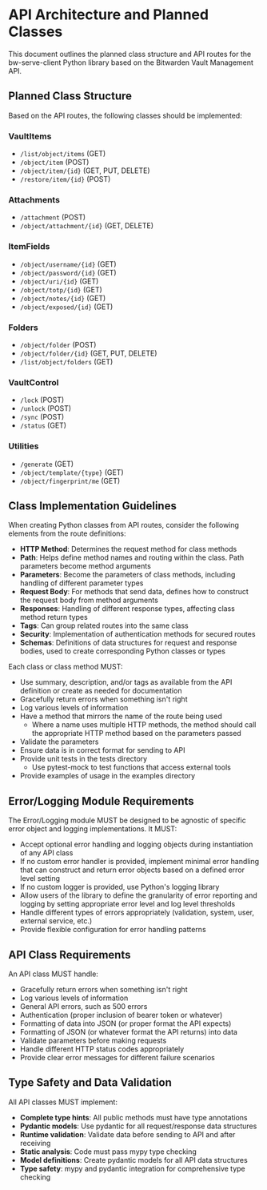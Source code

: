 # API Architecture and Planned Classes

This document outlines the planned class structure and API routes for the
bw-serve-client Python library based on the Bitwarden Vault Management API.

## Planned Class Structure

Based on the API routes, the following classes should be implemented:

### VaultItems

- `/list/object/items` (GET)
- `/object/item` (POST)
- `/object/item/{id}` (GET, PUT, DELETE)
- `/restore/item/{id}` (POST)

### Attachments

- `/attachment` (POST)
- `/object/attachment/{id}` (GET, DELETE)

### ItemFields

- `/object/username/{id}` (GET)
- `/object/password/{id}` (GET)
- `/object/uri/{id}` (GET)
- `/object/totp/{id}` (GET)
- `/object/notes/{id}` (GET)
- `/object/exposed/{id}` (GET)

### Folders

- `/object/folder` (POST)
- `/object/folder/{id}` (GET, PUT, DELETE)
- `/list/object/folders` (GET)

### VaultControl

- `/lock` (POST)
- `/unlock` (POST)
- `/sync` (POST)
- `/status` (GET)

### Utilities

- `/generate` (GET)
- `/object/template/{type}` (GET)
- `/object/fingerprint/me` (GET)

## Class Implementation Guidelines

When creating Python classes from API routes, consider the following elements
from the route definitions:

- **HTTP Method**: Determines the request method for class methods
- **Path**: Helps define method names and routing within the class. Path
  parameters become method arguments
- **Parameters**: Become the parameters of class methods, including handling
  of different parameter types
- **Request Body**: For methods that send data, defines how to construct the
  request body from method arguments
- **Responses**: Handling of different response types, affecting class method
  return types
- **Tags**: Can group related routes into the same class
- **Security**: Implementation of authentication methods for secured routes
- **Schemas**: Definitions of data structures for request and response bodies,
  used to create corresponding Python classes or types

Each class or class method MUST:

- Use summary, description, and/or tags as available from the API definition
  or create as needed for documentation
- Gracefully return errors when something isn't right
- Log various levels of information
- Have a method that mirrors the name of the route being used
  - Where a name uses multiple HTTP methods, the method should call the
    appropriate HTTP method based on the parameters passed
- Validate the parameters
- Ensure data is in correct format for sending to API
- Provide unit tests in the tests directory
  - Use pytest-mock to test functions that access external tools
- Provide examples of usage in the examples directory

## Error/Logging Module Requirements

The Error/Logging module MUST be designed to be agnostic of specific error
object and logging implementations. It MUST:

- Accept optional error handling and logging objects during instantiation of
  any API class
- If no custom error handler is provided, implement minimal error handling
  that can construct and return error objects based on a defined error level
  setting
- If no custom logger is provided, use Python's logging library
- Allow users of the library to define the granularity of error reporting and
  logging by setting appropriate error level and log level thresholds
- Handle different types of errors appropriately (validation, system, user,
  external service, etc.)
- Provide flexible configuration for error handling patterns

## API Class Requirements

An API class MUST handle:

- Gracefully return errors when something isn't right
- Log various levels of information
- General API errors, such as 500 errors
- Authentication (proper inclusion of bearer token or whatever)
- Formatting of data into JSON (or proper format the API expects)
- Formatting of JSON (or whatever format the API returns) into data
- Validate parameters before making requests
- Handle different HTTP status codes appropriately
- Provide clear error messages for different failure scenarios

## Type Safety and Data Validation

All API classes MUST implement:

- **Complete type hints**: All public methods must have type annotations
- **Pydantic models**: Use pydantic for all request/response data structures
- **Runtime validation**: Validate data before sending to API and after receiving
- **Static analysis**: Code must pass mypy type checking
- **Model definitions**: Create pydantic models for all API data structures
- **Type safety**: mypy and pydantic integration for comprehensive type checking
